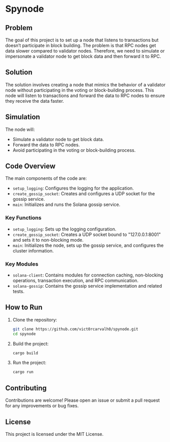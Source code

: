 # Spynode

## Problem
The goal of this project is to set up a node that listens to transactions but doesn’t participate in block building. The problem is that RPC nodes get data slower compared to validator nodes. Therefore, we need to simulate or impersonate a validator node to get block data and then forward it to RPC.

## Solution
The solution involves creating a node that mimics the behavior of a validator node without participating in the voting or block-building process. This node will listen to transactions and forward the data to RPC nodes to ensure they receive the data faster.

## Simulation
The node will:
- Simulate a validator node to get block data.
- Forward the data to RPC nodes.
- Avoid participating in the voting or block-building process.

## Code Overview
The main components of the code are:
- `setup_logging`: Configures the logging for the application.
- `create_gossip_socket`: Creates and configures a UDP socket for the gossip service.
- `main`: Initializes and runs the Solana gossip service.

### Key Functions
- `setup_logging`: Sets up the logging configuration.
- `create_gossip_socket`: Creates a UDP socket bound to "127.0.0.1:8001" and sets it to non-blocking mode.
- `main`: Initializes the node, sets up the gossip service, and configures the cluster information.

### Key Modules
- `solana-client`: Contains modules for connection caching, non-blocking operations, transaction execution, and RPC communication.
- `solana-gossip`: Contains the gossip service implementation and related tests.

## How to Run
1. Clone the repository:
    ```sh
    git clone https://github.com/vict0rcarvalh0/spynode.git
    cd spynode
    ```

2. Build the project:
    ```sh
    cargo build
    ```

3. Run the project:
    ```sh
    cargo run
    ```

## Contributing
Contributions are welcome! Please open an issue or submit a pull request for any improvements or bug fixes.

## License
This project is licensed under the MIT License.